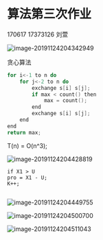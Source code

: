 # 算法第三次作业

170617 17373126 刘萱

![image-20191124204342949](C:\Users\yusong\AppData\Roaming\Typora\typora-user-images\image-20191124204342949.png)

贪心算法

```c
for i<-1 to n do
	for j<-2 to n do
		exchange s[i] s[j];
		if max < count() then
			max = count();
		end
		exchange s[i] s[j];
	end
end
return max;
```

T(n) = O(n^3);

![image-20191124204428819](C:\Users\yusong\AppData\Roaming\Typora\typora-user-images\image-20191124204428819.png)

```
if X1 > U 
pro = X1 - U;
K++;


```



![image-20191124204449755](C:\Users\yusong\AppData\Roaming\Typora\typora-user-images\image-20191124204449755.png)





![image-20191124204500700](C:\Users\yusong\AppData\Roaming\Typora\typora-user-images\image-20191124204500700.png)



![image-20191124204511043](C:\Users\yusong\AppData\Roaming\Typora\typora-user-images\image-20191124204511043.png)



